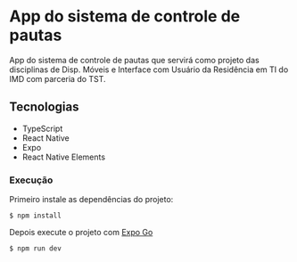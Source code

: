 # App do sistema de controle de pautas

App do sistema de controle de pautas que servirá como projeto das disciplinas de Disp. Móveis e Interface com Usuário da Residência em TI do IMD com parceria do TST. 

## Tecnologias
 - TypeScript
 - React Native
 - Expo
 - React Native Elements


### Execução
Primeiro instale as dependências do projeto:

    $ npm install
Depois execute o projeto com [Expo Go](https://expo.dev/client)

    $ npm run dev
